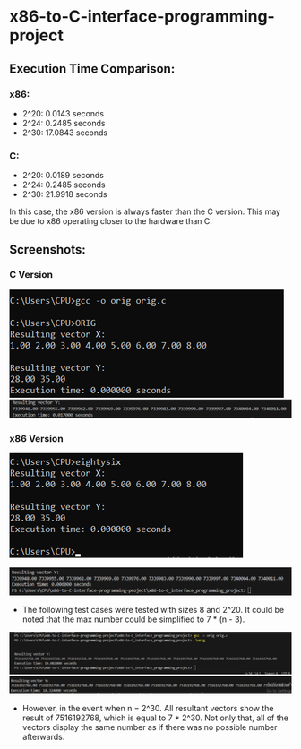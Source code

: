 # x86-to-C-interface-programming-project

## Execution Time Comparison:

### x86:

- 2^20: 0.0143 seconds
- 2^24: 0.2485 seconds
- 2^30: 17.0843 seconds

### C:

- 2^20: 0.0189 seconds
- 2^24: 0.2485 seconds
- 2^30: 21.9918 seconds

In this case, the x86 version is always faster than the C version. This may be due to x86 operating closer to the hardware than C.

## Screenshots:

### C Version
![C Version](x86-to-C_interface_programming_project/c_version.png)
![C Version 2^20](x86-to-C_interface_programming_project/c_version_20.png)


### x86 Version
![x86 Version](x86-to-C_interface_programming_project/x86.png)


![x86 Version 2^20](x86-to-C_interface_programming_project/x86_20.png)

- The following test cases were tested with sizes 8 and 2^20. It could be noted that the max number could be simplified to 7 * (n - 3).


![C Version 2^30](x86-to-C_interface_programming_project/c_version_30.png)
![x86 Version 2^30](x86-to-C_interface_programming_project/x86_30.png)

- However, in the event when n = 2^30. All resultant vectors show the result of 7516192768, which is equal to 7 * 2^30. Not only that, all of the vectors display the same number as if there was no possible number afterwards.